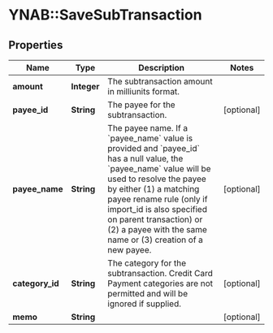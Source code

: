 # YNAB::SaveSubTransaction

## Properties
Name | Type | Description | Notes
------------ | ------------- | ------------- | -------------
**amount** | **Integer** | The subtransaction amount in milliunits format. | 
**payee_id** | **String** | The payee for the subtransaction. | [optional] 
**payee_name** | **String** | The payee name.  If a &#x60;payee_name&#x60; value is provided and &#x60;payee_id&#x60; has a null value, the &#x60;payee_name&#x60; value will be used to resolve the payee by either (1) a matching payee rename rule (only if import_id is also specified on parent transaction) or (2) a payee with the same name or (3) creation of a new payee. | [optional] 
**category_id** | **String** | The category for the subtransaction.  Credit Card Payment categories are not permitted and will be ignored if supplied. | [optional] 
**memo** | **String** |  | [optional] 


